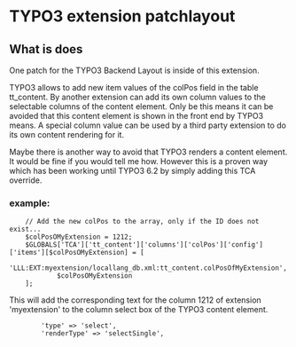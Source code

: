 # TYPO3 extension patchlayout

## What is does

One patch for the TYPO3 Backend Layout is inside of this extension.

TYPO3 allows to add new item values of the colPos field in the table tt_content.
By another extension can add its own column values to the selectable columns of the content element. Only be this means it can be avoided that this content element is shown in the front end by TYPO3 means. A special column value can be used by a third party extension to do its own content rendering for it.

Maybe there is another way to avoid that TYPO3 renders a content element. It would be fine if you would tell me how.
However this is a proven way which has been working until TYPO3 6.2 by simply adding this TCA override.



### example:

```
    // Add the new colPos to the array, only if the ID does not exist...
    $colPosOMyExtension = 1212;
    $GLOBALS['TCA']['tt_content']['columns']['colPos']['config']['items'][$colPosOMyExtension] = [
            'LLL:EXT:myextension/locallang_db.xml:tt_content.colPosOfMyExtension',
            $colPosOMyExtension
    ];
```

This will add the corresponding text for the column 1212 of extension 'myextension' to the column select box of the TYPO3 content element.


```
        'type' => 'select',
        'renderType' => 'selectSingle',
```


